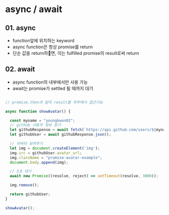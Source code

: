 # async / await

## 01. async
- function앞에 위치하는 keyword
- async function은 항상 promise를 return
- 단순 값을 return하면, 이는 fulfilled promise의 result로써 return


## 02. await
- async function의 내부에서만 사용 가능
- await는 promise가 settled 될 때까지 대기


```javascript

// promise.then과 달리 result를 외부에서 접근가능

async function showAvatar() {

  const myname = "youngkwon02";
  // github 사용자 정보 읽기
  let githubResponse = await fetch(`https://api.github.com/users/${myname}`);
  let githubUser = await githubResponse.json();

  // 아바타 보여주기
  let img = document.createElement('img');
  img.src = githubUser.avatar_url;
  img.className = "promise-avatar-example";
  document.body.append(img);

  // 3초 대기
  await new Promise((resolve, reject) => setTimeout(resolve, 3000));

  img.remove();

  return githubUser;
}

showAvatar();
```